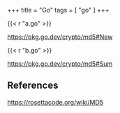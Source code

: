 +++
title = "Go"
tags = [ "go" ]
+++

{{< r "a.go" >}}

<https://pkg.go.dev/crypto/md5#New>

{{< r "b.go" >}}

<https://pkg.go.dev/crypto/md5#Sum>

## References

<https://rosettacode.org/wiki/MD5>
